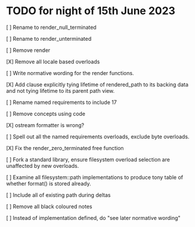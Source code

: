 # TODO for night of 15th June 2023

[ ] Rename to render_null_terminated

[ ] Rename to render_unterminated

[ ] Remove render<enum>

[X] Remove all locale based overloads

[ ] Write normative wording for the render functions.

[X] Add clause explicitly tying lifetime of rendered_path to its backing data
and not tying lifetime to its parent path view.

[ ] Rename named requirements to include 17

[ ] Remove concepts using code

[X] ostream formatter is wrong?

[ ] Spell out all the named requirements overloads, exclude byte overloads.

[X] Fix the render_zero_terminated free function

[ ] Fork a standard library, ensure filesystem overload selection are unaffected by new overloads.

[ ] Examine all filesystem::path implementations to produce tony table of whether format() is stored already.

[ ] Include all of existing path during deltas

[ ] Remove all black coloured notes

[ ] Instead of implementation defined, do "see later normative wording"

